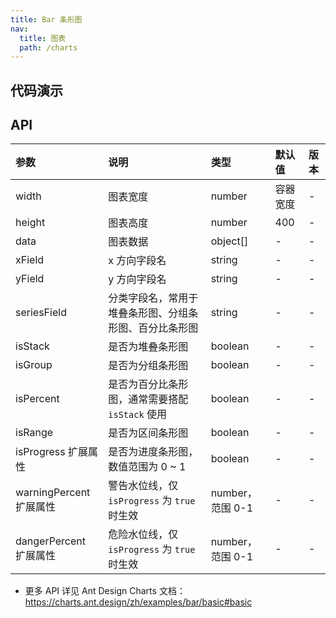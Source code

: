 ```yaml
---
title: Bar 条形图
nav:
  title: 图表
  path: /charts
---
```


## 代码演示

<!-- prettier-ignore -->
<code src="./demo/basic.tsx" title="基础条形图"></code>
<code src="./demo/stack.tsx" title="堆叠条形图"></code>
<code src="./demo/group.tsx" title="分组条形图"></code>
<code src="./demo/percent.tsx" title="百分比条形图"></code>
<code src="./demo/progress.tsx" title="进度条形图" description="展示百分比，支持设置警告水位线、危险水位线。"></code>
<code src="./demo/range.tsx" title="区间条形图"></code>

## API

| 参数 | 说明 | 类型 | 默认值 | 版本 |
| :-- | :-- | :-- | :-- | :-- |
| width | 图表宽度 | number | 容器宽度 | - |
| height | 图表高度 | number | 400 | - |
| data | 图表数据 | object[] | - | - |
| xField | x 方向字段名 | string | - | - |
| yField | y 方向字段名 | string | - | - |
| seriesField | 分类字段名，常用于堆叠条形图、分组条形图、百分比条形图 | string | - | - |
| isStack | 是否为堆叠条形图 | boolean | - | - |
| isGroup | 是否为分组条形图 | boolean | - | - |
| isPercent | 是否为百分比条形图，通常需要搭配 `isStack` 使用 | boolean | - | - |
| isRange | 是否为区间条形图 | boolean | - | - |
| isProgress <Badge>扩展属性</Badge> | 是否为进度条形图，数值范围为 0 ~ 1 | boolean | - | - |
| warningPercent <Badge>扩展属性</Badge> | 警告水位线，仅 `isProgress` 为 `true` 时生效 | number，范围 0-1 | - | - |
| dangerPercent <Badge>扩展属性</Badge> | 危险水位线，仅 `isProgress` 为 `true` 时生效 | number，范围 0-1 | - | - |

- 更多 API 详见 Ant Design Charts 文档：https://charts.ant.design/zh/examples/bar/basic#basic

